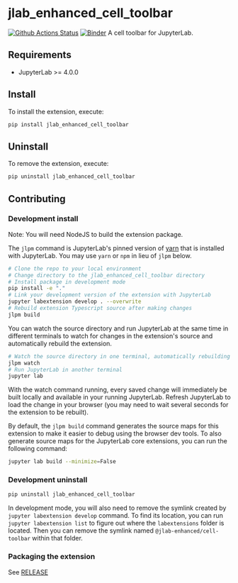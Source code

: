 # jlab_enhanced_cell_toolbar

[![Github Actions Status](https://github.com/jupyterlab-contrib/jlab-enhanced-cell-toolbar.git/workflows/Build/badge.svg)](https://github.com/jupyterlab-contrib/jlab-enhanced-cell-toolbar.git/actions/workflows/build.yml)
[![Binder](https://mybinder.org/badge_logo.svg)](https://mybinder.org/v2/gh/jupyterlab-contrib/jlab-enhanced-cell-toolbar.git/main?urlpath=lab)
A cell toolbar for JupyterLab.

## Requirements

- JupyterLab >= 4.0.0

## Install

To install the extension, execute:

```bash
pip install jlab_enhanced_cell_toolbar
```

## Uninstall

To remove the extension, execute:

```bash
pip uninstall jlab_enhanced_cell_toolbar
```

## Contributing

### Development install

Note: You will need NodeJS to build the extension package.

The `jlpm` command is JupyterLab's pinned version of
[yarn](https://yarnpkg.com/) that is installed with JupyterLab. You may use
`yarn` or `npm` in lieu of `jlpm` below.

```bash
# Clone the repo to your local environment
# Change directory to the jlab_enhanced_cell_toolbar directory
# Install package in development mode
pip install -e "."
# Link your development version of the extension with JupyterLab
jupyter labextension develop . --overwrite
# Rebuild extension Typescript source after making changes
jlpm build
```

You can watch the source directory and run JupyterLab at the same time in different terminals to watch for changes in the extension's source and automatically rebuild the extension.

```bash
# Watch the source directory in one terminal, automatically rebuilding when needed
jlpm watch
# Run JupyterLab in another terminal
jupyter lab
```

With the watch command running, every saved change will immediately be built locally and available in your running JupyterLab. Refresh JupyterLab to load the change in your browser (you may need to wait several seconds for the extension to be rebuilt).

By default, the `jlpm build` command generates the source maps for this extension to make it easier to debug using the browser dev tools. To also generate source maps for the JupyterLab core extensions, you can run the following command:

```bash
jupyter lab build --minimize=False
```

### Development uninstall

```bash
pip uninstall jlab_enhanced_cell_toolbar
```

In development mode, you will also need to remove the symlink created by `jupyter labextension develop`
command. To find its location, you can run `jupyter labextension list` to figure out where the `labextensions`
folder is located. Then you can remove the symlink named `@jlab-enhanced/cell-toolbar` within that folder.

### Packaging the extension

See [RELEASE](RELEASE.md)
